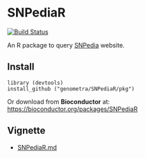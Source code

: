 


SNPediaR
================================================================================

[![Build Status](https://travis-ci.org/genometra/SNPediaR.svg?branch=master)](https://travis-ci.org/genometra/SNPediaR)

An R package to query [SNPedia](http://www.snpedia.com/index.php/SNPedia) website.


Install
--------------------------------------------------------------------------------

    library (devtools)
    install_github ("genometra/SNPediaR/pkg")


Or download from __Bioconductor__ at:  
https://bioconductor.org/packages/SNPediaR

Vignette
--------------------------------------------------------------------------------

- [SNPediaR.md](SNPediaR.md)
